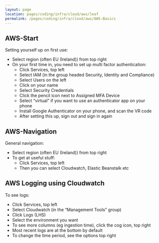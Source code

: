 ```yaml
---
layout: page
location: pages/coding/infra/cloud/aws/leaf
permalink: /pages/coding/infra/cloud/aws/AWS-Basics
---
```


## AWS-Start

Setting yourself up on first use:

* Select region (often EU (Ireland)) from top right
* On your first time in, you need to set up multi factor authentication:
  * Click Services, top left
  * Select IAM (in the group headed Security, Identity and Compliance)
  * Select Users on the left
  * Click on your name
  * Select Security Credentials
  * Click the pencil icon next to Assigned MFA Device
  * Select “virtual” if you want to use an authenticator app on your phone
  * Install Google Authenticator on your phone, and scan the VR code
  * After setting this up, sign out and sign in again

## AWS-Navigation

General navigation:

* Select region (often EU (Ireland)) from top right
* To get at useful stuff:
  * Click Services, top left
  * Then you can select Cloudwatch, Elastic Beanstalk etc

## AWS Logging using Cloudwatch

To see logs:

* Click Services, top left 
* Select Cloudwatch (in the “Management Tools” group)
* Click Logs (LHS)
* Select the environment you want
* To see more columns (eg ingestion time), click the cog icon, top right
* Most recent logs are at the bottom by default
* To change the time period, see the options top right

